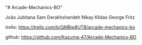 "# Arcade-Mechanics-BO" 

João Jubitana
Sam Derakhshandeh
Nikay Klidas
George Fritz

trello: https://trello.com/b/QMBw8UTB/arcade-mechanics-bo 

github: https://github.com/Kazuma-47/Arcade-Mechanics-BO 
